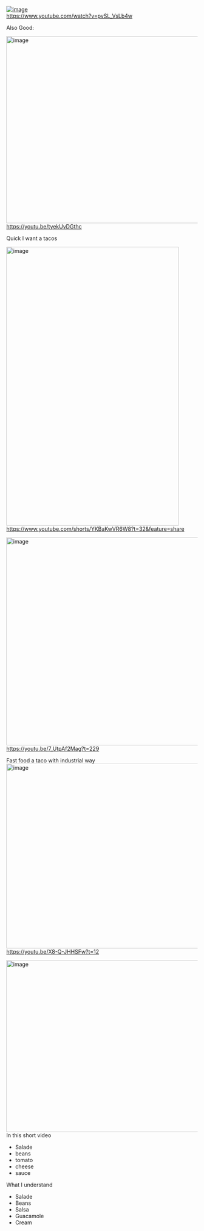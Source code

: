 [![image](https://github.com/user-attachments/assets/cc89e6ed-c7d6-4f81-a99e-306b3bc1ef62)](https://www.youtube.com/watch?v=pvSL_VsLb4w)   
https://www.youtube.com/watch?v=pvSL_VsLb4w   


Also Good:

[<img width="1283" height="491" alt="image" src="https://github.com/user-attachments/assets/1e414df1-88cd-4ee2-9136-67f137f5a59a" />](https://youtu.be/tyekUvDGthc)  
https://youtu.be/tyekUvDGthc  




Quick I want a tacos

[<img width="454" height="732" alt="image" src="https://github.com/user-attachments/assets/a03351a0-0296-4374-9835-d2949be5b972" />](https://www.youtube.com/shorts/YKBaKwVR6W8?t=32&feature=share)  
https://www.youtube.com/shorts/YKBaKwVR6W8?t=32&feature=share  



[<img width="641" height="546" alt="image" src="https://github.com/user-attachments/assets/fa256ab4-ac5b-48ad-b2fb-2ef4c5daa3ca" />](https://youtu.be/7_UtpAf2Mag?t=229)  
https://youtu.be/7_UtpAf2Mag?t=229  


Fast food a taco with industrial way
[<img width="1236" height="485" alt="image" src="https://github.com/user-attachments/assets/65e838b8-73f3-4de4-b686-28d1c145190f" />](https://youtu.be/X8-Q-JHHSFw?t=12)  
https://youtu.be/X8-Q-JHHSFw?t=12


[<img width="999" height="451" alt="image" src="https://github.com/user-attachments/assets/0943f033-25f7-4e34-a7cb-90abee195a73" />](https://youtu.be/WATVDrY9nSs?t=212)
In this short video
- Salade
- beans
- tomato
- cheese
- sauce

What I understand
- Salade
- Beans
- Salsa
- Guacamole
- Cream
